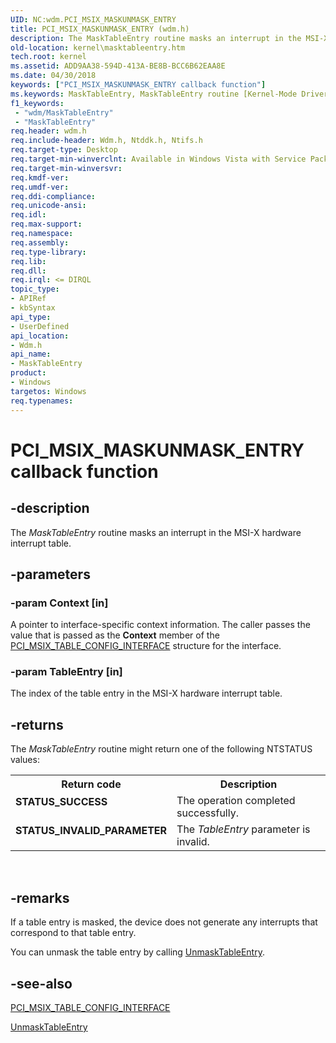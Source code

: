 ```yaml
---
UID: NC:wdm.PCI_MSIX_MASKUNMASK_ENTRY
title: PCI_MSIX_MASKUNMASK_ENTRY (wdm.h)
description: The MaskTableEntry routine masks an interrupt in the MSI-X hardware interrupt table.
old-location: kernel\masktableentry.htm
tech.root: kernel
ms.assetid: ADD9AA38-594D-413A-BE8B-BCC6B62EAA8E
ms.date: 04/30/2018
keywords: ["PCI_MSIX_MASKUNMASK_ENTRY callback function"]
ms.keywords: MaskTableEntry, MaskTableEntry routine [Kernel-Mode Driver Architecture], PCI_MSIX_MASKUNMASK_ENTRY, drvr_interface_c4246cdd-8a44-423e-b145-fae6e1e96716.xml, kernel.masktableentry, kernel.msixmasktableentry, wdm/MaskTableEntry
f1_keywords:
 - "wdm/MaskTableEntry"
 - "MaskTableEntry"
req.header: wdm.h
req.include-header: Wdm.h, Ntddk.h, Ntifs.h
req.target-type: Desktop
req.target-min-winverclnt: Available in Windows Vista with Service Pack 1 (SP1), Windows Server 2008, and later versions of the Windows operating system.
req.target-min-winversvr: 
req.kmdf-ver: 
req.umdf-ver: 
req.ddi-compliance: 
req.unicode-ansi: 
req.idl: 
req.max-support: 
req.namespace: 
req.assembly: 
req.type-library: 
req.lib: 
req.dll: 
req.irql: <= DIRQL
topic_type:
- APIRef
- kbSyntax
api_type:
- UserDefined
api_location:
- Wdm.h
api_name:
- MaskTableEntry
product:
- Windows
targetos: Windows
req.typenames: 
---
```


# PCI_MSIX_MASKUNMASK_ENTRY callback function


## -description


The <i>MaskTableEntry</i> routine masks an interrupt in the MSI-X hardware interrupt table.


## -parameters




### -param Context [in]

A pointer to interface-specific context information. The caller passes the value that is passed as the <b>Context</b> member of the <a href="https://docs.microsoft.com/windows-hardware/drivers/ddi/wdm/ns-wdm-_pci_msix_table_config_interface">PCI_MSIX_TABLE_CONFIG_INTERFACE</a> structure for the interface.


### -param TableEntry [in]

The index of the table entry in the MSI-X hardware interrupt table.


## -returns



The <i>MaskTableEntry</i> routine might return one of the following NTSTATUS values:

<table>
<tr>
<th>Return code</th>
<th>Description</th>
</tr>
<tr>
<td width="40%">
<dl>
<dt><b>STATUS_SUCCESS</b></dt>
</dl>
</td>
<td width="60%">
The operation completed successfully.

</td>
</tr>
<tr>
<td width="40%">
<dl>
<dt><b>STATUS_INVALID_PARAMETER</b></dt>
</dl>
</td>
<td width="60%">
The <i>TableEntry</i> parameter is invalid.

</td>
</tr>
</table>
 




## -remarks



If a table entry is masked, the device does not generate any interrupts that correspond to that table entry.

You can unmask the table entry by calling <a href="https://docs.microsoft.com/previous-versions/windows/hardware/drivers/gg604859(v=vs.85)">UnmaskTableEntry</a>.




## -see-also




<a href="https://docs.microsoft.com/windows-hardware/drivers/ddi/wdm/ns-wdm-_pci_msix_table_config_interface">PCI_MSIX_TABLE_CONFIG_INTERFACE</a>



<a href="https://docs.microsoft.com/previous-versions/windows/hardware/drivers/gg604859(v=vs.85)">UnmaskTableEntry</a>
 

 

